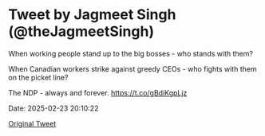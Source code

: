 # Tweet by Jagmeet Singh (@theJagmeetSingh)

When working people stand up to the big bosses - who stands with them?

When Canadian workers strike against greedy CEOs - who fights with them on the picket line?

The NDP - always and forever. https://t.co/gBdiKgpLjz

Date: 2025-02-23 20:10:22

[Original Tweet](https://x.com/theJagmeetSingh/status/1893755299850277027)
